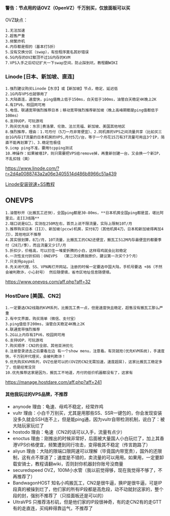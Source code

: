 #### 警告：节点用的话OVZ（OpenVZ）千万别买，仅放面板可以买
OVZ缺点：
````
1.无法加速
2.超售严重
3.频繁炸机
4.内存都是假的（基本打5折）
5.没有交换分区（swap），有些程序莫名其妙错误
6.5G内存的OVZ都顶不过1G内存的KVM
7.VPS入手之后切记扩大一下swap空间，防止踩到坑，教程翻WIKI
````

### Linode [日本、新加坡、直连]
````
1.强烈建议购买Linode【东京】或【新加坡】节点，稳定、延迟低
2.1G内存VPS也就够用了
3.大陆直连，速度快，ping值晚上低于150ms，白天低于100ms，油管白天稳定4K晚上2K
4.有IPV6，校园网可用
5.电信、联通宽带强烈推荐日本；移动宽带强烈推荐新加坡（晚上高峰期都是ping值都低于100ms）
6.支持UDP，可玩游戏
7.购买优先级：东京|费洛蒙、伦敦、法兰克福、新加坡、美国其他地区
8.强烈推荐，理由：1.可月付（5刀一月非常便宜）、2.同机房的VPS之间流量共享（比如买三台1G内存1T流量的日本机房的VPS,月付5刀/台，等于一个月花15刀有3T流量可用且3个IP，简直不能再划算了）、3.稳定性极佳
9.icmp ping不准，要用tcpping测试
10.神操作：如果被墙IP，则只需要把VPS给remove掉，再重新创建一台，又会换一个新IP，不乱扣钱（爽）
````
https://www.linode.com/?r=2d4a0088743a2a06e3405514d486b8966c51a439

[Linode安装锐速+SS教程](https://github.com/ssrpanel/SSRPanel/wiki/Linode%EF%BC%88CentOS7%EF%BC%89%E5%AE%89%E8%A3%85%E9%94%90%E9%80%9F-SS)

## ONEVPS
```
1.油管秒开（比搬瓦工还快），全国ping都是30-80ms，**日本机房全国ping都是蓝，堪比阿里云，走IIJ线路**
2.端口说是G口，实测在250M左右，首页上说不限流量，实际上限制10T/月
3.推荐购买日本（IIJ）、新加坡(pccw)机房，实付8刀（其他机房4刀，日本和新加坡得再加4刀），其他地区不推荐
4.其实很划算，8刀/月，10T流量，比搬瓦工的CN2还便宜，搬瓦工512M内存最便宜的都要季付（28刀/季），而且流量又少1T/月
5.折扣少，价格高，可以拦住一堆爱折腾的小白，这样母鸡就会比较稳定
6.一次性支付折扣码：ONEVPS  （第二次续费按原价，建议第一次买个3个月）
7.只支持paypal
8.先关闭代理、SS、VPN再打开网站，注册的时候一定要选中国大陆，手机号要选 +86（不然会被判欺诈，小心封号） 然后随便填，省市区地址信息随便填。
```
https://www.onevps.com/aff.php?aff=32

### HostDare [美国、CN2]
```
1.一定要选CN2线路的KVM系列，比搬瓦工贵一点，但是速度快且稳定，超售没有搬瓦工那么严重
2.有中文界面，购买简单（微信、支付宝）
3.ping值低于200ms，油管白天稳定4K晚上2K
4.联通宽带强烈推荐
5.2G以上内存有IPV6，校园网可用
6.支持UDP，可玩游戏
7.购买顺序：CN2的全部、其他亚洲优化
8.注册登录进去之后要看左边 有一个show menu，注意看。有货就抢(优先KVM系统)，手速度快，千万别开代理买，会被判欺诈！
9.优先购买KVM系列，OVZ也是可以的(OVZ的CN2无需加速，速度超屌)，这家比搬瓦工稳定多了，但是经常没货
10.优先推荐这家是因为，搬瓦工不地道，月付的低价机器都没有了，这家有
```
https://manage.hostdare.com/aff.php?aff=241


#### 其他我玩过的VPS品牌，不推荐
- anynode 理由：龟速、母鸡不稳定，经常炸鸡
- vultr 理由：小白千万别买，尤其是用那些SS、SSR一键包的，你会发现安装没多久就会SSH连不上，但是能ping通，因为vultr自带检测机制，说白了：被大陆玩家玩烂了
- hostodo 理由：龟速（CN2的话可以入手，流量有点少）
- enoctus 理由：刚推出的时候非常好，后面被大量国人小白玩烂了，加上其香港VPS价格便宜，频繁遭到同行攻击，变得极其不稳定（传言跑路了）
- aliyun 理由：大陆的限端口限网速可以理解（毕竟国内带宽贵），国外的还限制，这有点不厚道了；速度是不错的，卖流量的可以用用。如果用，一定要卸载安骑士，教程请翻wiki，否则封你机器封你账号没商量
- securedspeed OVZ，100M小水管（我以前觉得够，现在我觉得不够了，不再推荐了）
- BandwagonHOST 知名小鸡搬瓦工，CN2是很牛逼，换IP是很牛逼，可是IP段真的被操到烂了，他们家的所有IP段都是高危段，动不动就封这家的，整个段的封，强别不推荐了（只挂面板还是可以的）
- UltraVPS 只推荐洛杉矶，但是他们家的IP段很神奇，有的走CN2有的走GTT有的走直连，买纯粹得靠运气，不推荐了